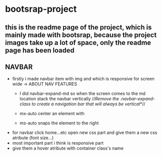 # bootsrap-project

## this is the readme page of the project, which is mainly made with bootsrap, because the project images take up a lot of space, only the readme page has been loaded

## NAVBAR

* firstly i made navbar item with img and which is responsive for screen wide
   -> ABOUT NAV FEATURES
  * I did navbar-expand-md so when the screen comes to the md location stack the navbar vertically //**Remove the .navbar-expand-* class to create a navigation bar that will always be vertical**//  

  * mx-auto center an element with

  * ms-auto snaps the element to the right
* for navbar click home...etc open new css part and give them a new css atribute (font size...)
* most important part i think is responsive part
* give them a hover atribute with container class's name
